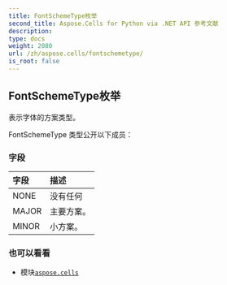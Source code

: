 ```yaml
---
title: FontSchemeType枚举
second_title: Aspose.Cells for Python via .NET API 参考文献
description:
type: docs
weight: 2080
url: /zh/aspose.cells/fontschemetype/
is_root: false
---
```

## FontSchemeType枚举
表示字体的方案类型。



FontSchemeType 类型公开以下成员：

### 字段
|字段|描述|
| :- | :- |
| NONE |没有任何|
| MAJOR |主要方案。|
| MINOR |小方案。|



### 也可以看看
* 模块[`aspose.cells`](..)
